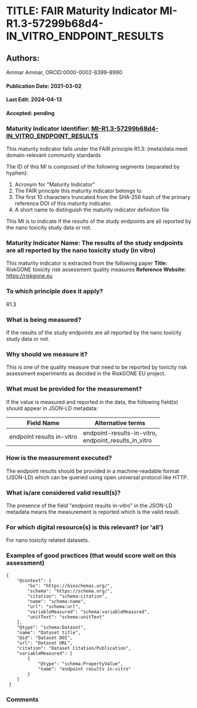 # TITLE: FAIR Maturity Indicator MI-R1.3-57299b68d4-IN_VITRO_ENDPOINT_RESULTS

## Authors: 
Ammar Ammar, ORCID:0000-0002-8399-8990

#### Publication Date: 2021-03-02
#### Last Edit: 2024-04-13
#### Accepted: pending

### Maturity Indicator Identifier: [MI-R1.3-57299b68d4-IN_VITRO_ENDPOINT_RESULTS](https://w3id.org/nsdra/maturity-indicator/readme/MI-R1.3-57299b68d4-IN_VITRO_ENDPOINT_RESULTS)

This maturity indicator falls under the FAIR principle R1.3:
(meta)data meet domain-relevant community standards

The ID of this MI is composed of the following segments (separated by hyphen):
1. Acronym for "Maturity Indicator"
1. The FAIR principle this maturity indicator belongs to
1. The first 10 characters truncated from the SHA-256 hash of the primary reference DOI of this maturity indicator.
1. A short name to distinguish the maturity indicator definition file

This MI is to indicate if the results of the study endpoints are all reported by the nano toxicity study data or not.

### Maturity Indicator Name:  The results of the study endpoints are all reported by the nano toxicity study (in vitro)

This maturity indicator is extracted from the following paper 
**Title:** RiskGONE toxicity risk assessment quality measures
**Reference Website:** https://riskgone.eu

### To which principle does it apply?  
R1.3

### What is being measured?
If the results of the study endpoints are all reported by the nano toxicity study data or not.

### Why should we measure it?
This is one of the quality measure that need to be reported by toxicity risk assessment experiments as decided in the RiskGONE EU project.

### What must be provided for the measurement?
If the value is measured and reported in the data, the following field(s) should appear in JSON-LD metadata: 

| Field Name                | Alternative terms                                       |
| ------------------------- | ------------------------------------------------------- |
| endpoint results in-vitro | endpoint-results-in-vitro,<br>endpoint_results_in_vitro |

### How is the measurement executed?
The endpoint results should be provided in a machine-readable format (JSON-LD) which can be queried using open universal protocol like HTTP.

### What is/are considered valid result(s)?
The presence of the field "endpoint results in-vitro" in the JSON-LD metadata means the measurement is reported which is the valid result.

### For which digital resource(s) is this relevant? (or 'all')
For nano toxicity related datasets.  

### Examples of good practices (that would score well on this assessment)
```{json}
{
 	"@context": {
 		"bs": "https://bioschemas.org/",
 		"schema": "https://schema.org/",
 		"citation": "schema:citation",
 		"name": "schema:name",
 		"url": "schema:url",
 		"variableMeasured": "schema:variableMeasured",
 		"unitText": "schema:unitText"
 	},
 	"@type": "schema:Dataset",
 	"name": "Dataset title",
 	"@id": "Dataset DOI",
 	"url": "Dataset URL",
 	"citation": "Dataset Citation/Publication",
 	"variableMeasured": [
 		{
 			"@type": "schema:PropertyValue",
 			"name": "endpoint results in-vitro"
 		}
 	]
 }
```

### Comments

